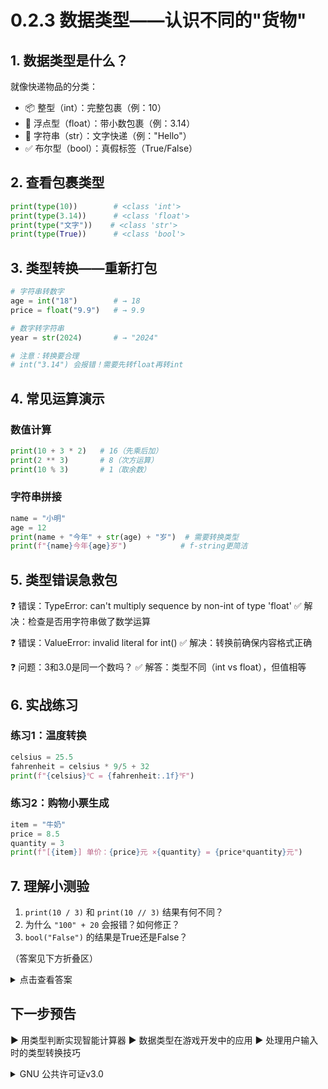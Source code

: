 # 0.2.3 数据类型——认识不同的"货物"

## 1. 数据类型是什么？
就像快递物品的分类：
- 📦 整型（int）：完整包裹（例：10）
- 🧮 浮点型（float）：带小数包裹（例：3.14）
- 📜 字符串（str）：文字快递（例："Hello"）
- ✅ 布尔型（bool）：真假标签（True/False）

## 2. 查看包裹类型
```python
print(type(10))        # <class 'int'>
print(type(3.14))      # <class 'float'>
print(type("文字"))    # <class 'str'>
print(type(True))      # <class 'bool'>
```

## 3. 类型转换——重新打包
```python
# 字符串转数字
age = int("18")        # → 18
price = float("9.9")   # → 9.9

# 数字转字符串
year = str(2024)       # → "2024"

# 注意：转换要合理
# int("3.14") 会报错！需要先转float再转int
```

## 4. 常见运算演示

### 数值计算
```python
print(10 + 3 * 2)   # 16（先乘后加）
print(2 ** 3)       # 8（次方运算）
print(10 % 3)       # 1（取余数）
```

### 字符串拼接
```python
name = "小明"
age = 12
print(name + "今年" + str(age) + "岁")  # 需要转换类型
print(f"{name}今年{age}岁")            # f-string更简洁
```

## 5. 类型错误急救包

❓ 错误：TypeError: can't multiply sequence by non-int of type 'float'
✅ 解决：检查是否用字符串做了数学运算

❓ 错误：ValueError: invalid literal for int()
✅ 解决：转换前确保内容格式正确

❓ 问题：3和3.0是同一个数吗？
✅ 解答：类型不同（int vs float），但值相等

## 6. 实战练习

### 练习1：温度转换
```python
celsius = 25.5
fahrenheit = celsius * 9/5 + 32
print(f"{celsius}℃ = {fahrenheit:.1f}℉")
```

### 练习2：购物小票生成
```python
item = "牛奶"
price = 8.5
quantity = 3
print(f"[{item}] 单价：{price}元 ×{quantity} = {price*quantity}元")
```

## 7. 理解小测验
1. `print(10 / 3)` 和 `print(10 // 3)` 结果有何不同？
2. 为什么 `"100" + 20` 会报错？如何修正？
3. `bool("False")` 的结果是True还是False？

（答案见下方折叠区）

<details>
<summary>点击查看答案</summary>

1. 前者输出3.333...（浮点除），后者输出3（整除）
2. 类型不匹配，应改为 `int("100") + 20`
3. True（非空字符串都为True）
</details>

## 下一步预告
▶ 用类型判断实现智能计算器
▶ 数据类型在游戏开发中的应用
▶ 处理用户输入时的类型转换技巧
<details>
<summary>GNU 公共许可证v3.0</summary>
```
    
    循序渐进学Python : 0级-0.2.3 数据类型——认识不同的货物（0.2.3 数据类型——认识不同的货物.md）
    Copyright (C) 2025  dhjs0000

    This program is free software: you can redistribute it and/or modify
    it under the terms of the GNU General Public License as published by
    the Free Software Foundation, either version 3 of the License, or
    (at your option) any later version.

    This program is distributed in the hope that it will be useful,
    but WITHOUT ANY WARRANTY; without even the implied warranty of
    MERCHANTABILITY or FITNESS FOR A PARTICULAR PURPOSE.  See the
    GNU General Public License for more details.

    You should have received a copy of the GNU General Public License
    along with this program.  If not, see <https://gnu.ac.cn/licenses/>.
```
</details>